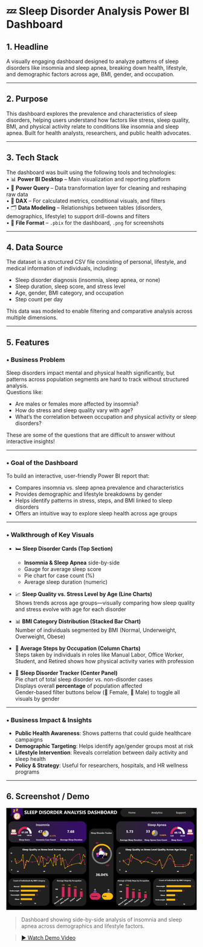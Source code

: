 # 💤 Sleep Disorder Analysis Power BI Dashboard

## 1. Headline  
A visually engaging dashboard designed to analyze patterns of sleep disorders like insomnia and sleep apnea, breaking down health, lifestyle, and demographic factors across age, BMI, gender, and occupation.

---

## 2. Purpose  
This dashboard explores the prevalence and characteristics of sleep disorders, helping users understand how factors like stress, sleep quality, BMI, and physical activity relate to conditions like insomnia and sleep apnea. Built for health analysts, researchers, and public health advocates.

---

## 3. Tech Stack  
The dashboard was built using the following tools and technologies:  
• 📊 **Power BI Desktop** – Main visualization and reporting platform  
• 🔄 **Power Query** – Data transformation layer for cleaning and reshaping raw data  
• 🧠 **DAX** – For calculated metrics, conditional visuals, and filters  
• 🗂️ **Data Modeling** – Relationships between tables (disorders, demographics, lifestyle) to support drill-downs and filters  
• 📁 **File Format** – `.pbix` for the dashboard, `.png` for screenshots

---

## 4. Data Source  
The dataset is a structured CSV file consisting of personal, lifestyle, and medical information of individuals, including:  
- Sleep disorder diagnosis (insomnia, sleep apnea, or none)  
- Sleep duration, sleep score, and stress level  
- Age, gender, BMI category, and occupation  
- Step count per day
  
This data was modeled to enable filtering and comparative analysis across multiple dimensions.

---

## 5. Features

### • Business Problem  
Sleep disorders impact mental and physical health significantly, but patterns across population segments are hard to track without structured analysis.  
Questions like:  
- Are males or females more affected by insomnia?  
- How do stress and sleep quality vary with age?  
- What’s the correlation between occupation and physical activity or sleep disorders?

These are some of the questions that are difficult to answer without interactive insights!

---

### • Goal of the Dashboard  
To build an interactive, user-friendly Power BI report that:  
- Compares insomnia vs. sleep apnea prevalence and characteristics  
- Provides demographic and lifestyle breakdowns by gender  
- Helps identify patterns in stress, steps, and BMI linked to sleep disorders  
- Offers an intuitive way to explore sleep health across age groups

---

### • Walkthrough of Key Visuals  

- 🛏️ **Sleep Disorder Cards (Top Section)**  
  - **Insomnia & Sleep Apnea** side-by-side  
  - Gauge for average sleep score  
  - Pie chart for case count (%)  
  - Average sleep duration (numeric)

- 📈 **Sleep Quality vs. Stress Level by Age (Line Charts)**  
  Shows trends across age groups—visually comparing how sleep quality and stress evolve with age for each disorder

- 📊 **BMI Category Distribution (Stacked Bar Chart)**  
  Number of individuals segmented by BMI (Normal, Underweight, Overweight, Obese)

- 👣 **Average Steps by Occupation (Column Charts)**  
  Steps taken by individuals in roles like Manual Labor, Office Worker, Student, and Retired shows how physical activity varies with profession

- 🎯 **Sleep Disorder Tracker (Center Panel)**  
  Pie chart of total sleep disorder vs. non-disorder cases  
  Displays overall **percentage** of population affected  
  Gender-based filter buttons below (👩 Female, 👨 Male) to toggle all visuals by gender

---

### • Business Impact & Insights  
- **Public Health Awareness**: Shows patterns that could guide healthcare campaigns  
- **Demographic Targeting**: Helps identify age/gender groups most at risk  
- **Lifestyle Intervention**: Reveals correlation between daily activity and sleep health  
- **Policy & Strategy**: Useful for researchers, hospitals, and HR wellness programs

---

## 6. Screenshot / Demo  
![Dashboard Preview](Sleep_Analysis_Project_Screenshot.png)  
> Dashboard showing side-by-side analysis of insomnia and sleep apnea across demographics and lifestyle factors.

> [▶️ Watch Demo Video]()


